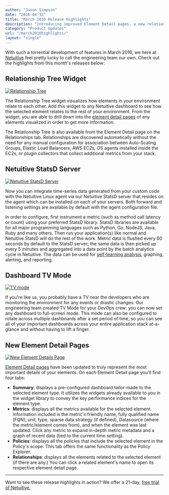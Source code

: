 ```yaml
---
author: "Jason Simpson"
date: "2016-04-13"
title: "March 2016 Release Highlights"
description: "Introducing improved Element Detail pages, a new relationship tree widget, and more! Don't miss March 2016's release highlights!"
category: "Product Updates"
url: "/march2016highlights/"
layout: "single"
---
```

With such a torrential development of features in March 2016, we here at [Netuitive](https://www.metricly.com) feel pretty lucky to call the engineering team our own. Check out the highlights from this month's releases below:

Relationship Tree Widget
------------------------

[![Relationship Tree](https://www.metricly.comhttps://s3-us-west-2.amazonaws.com/com-netuitive-app-usw2-public/wp-content/uploads/2016/05/RelationshipTree.jpg)](https://www.metricly.comhttps://s3-us-west-2.amazonaws.com/com-netuitive-app-usw2-public/wp-content/uploads/2016/05/RelationshipTree.jpg)

The Relationship Tree widget visualizes how elements in your environment relate to each other. Add this widget to any Netuitive dashboard to see how the selected element relates to the rest of your environment. From the widget, you are able to drill down into the [element detail pages](https://help.netuitive.com/Content/Performance/Elements/element_detail_page.htm) of any elements visualized in order to get more information.

The Relationship Tree is also available from the Element Detail page on the Relationships tab. Relationships are discovered automatically without the need for any manual configuration for association between Auto-Scaling Groups, Elastic Load Balancers, AWS EC2s, OS agents installed inside the EC2s, or plugin collectors that collect additional metrics from your stack.

Netuitive StatsD Server
-----------------------

[![Netuitive StatsD Server](https://www.metricly.comhttps://s3-us-west-2.amazonaws.com/com-netuitive-app-usw2-public/wp-content/uploads/2016/05/NetuitiveStatsDServer-1024x500.jpg)](https://www.metricly.comhttps://s3-us-west-2.amazonaws.com/com-netuitive-app-usw2-public/wp-content/uploads/2016/05/NetuitiveStatsDServer.jpg)

Now you can integrate time-series data generated from your custom code with the Netuitive Linux agent via our Netuitive StatsD server that resides on the agent which can be installed on each of your servers. Both forward and listening settings are available by default with the agent configuration file.

In order to configure, first instrument a metric (such as method call latency or count) using your preferred StatsD library. StatsD libraries are available for all major programming languages such as Python, Go, NodeJS, Java, Ruby and many others. Then run your application(s) like normal and Netuitive StatsD will do the rest of the work. Metric data is flushed every 60 seconds by default to the StatsD server; the same data is then picked up every 5 minutes and aggregated into a data point by the batch analytics cycle in Netuitive. The data can be used for [self-learning analysis](https://www.metricly.com/product), graphing, alerting, and reporting.

Dashboard TV Mode
-----------------

[![TV mode](https://www.metricly.comhttps://s3-us-west-2.amazonaws.com/com-netuitive-app-usw2-public/wp-content/uploads/2016/05/TVmode-1024x514.jpg)](https://www.metricly.comhttps://s3-us-west-2.amazonaws.com/com-netuitive-app-usw2-public/wp-content/uploads/2016/05/TVmode.jpg)

If you're like us, you probably have a TV near the developers who are monitoring the environment for any events or drastic changes. Our engineering team created TV Mode for your DevOps crew: you can now set any dashboard to full-screen mode. This mode can also be configured to rotate across multiple dashboards after a set period of time, so you can see all of your important dashboards across your entire application stack at-a-glance and without having to lift a finger.

New Element Detail Pages
------------------------

[![New Element Details Page](https://www.metricly.comhttps://s3-us-west-2.amazonaws.com/com-netuitive-app-usw2-public/wp-content/uploads/2016/05/NewElementDetailsPage-1024x565.jpg)](https://www.metricly.comhttps://s3-us-west-2.amazonaws.com/com-netuitive-app-usw2-public/wp-content/uploads/2016/05/NewElementDetailsPage.jpg)

[Element Detail pages](https://help.netuitive.com/Content/Performance/Elements/element_detail_page.htm) have been updated to truly represent the most important details of your elements. On each Element Detail page you'll find four tabs:

-   **Summary**: displays a pre-configured dashboard tailor-made to the selected element type. It utilizes the widgets already available to you in the widget library to convey the key performance indices for the element type.
-   **Metrics**: displays all the metrics available for the selected element. Information included is the metric's friendly name, fully qualified name (FQN), unit, type, sparse data strategy (if defined), Datasource (where the metric/element comes from), and when the element was last updated. Click any metric to expand in-depth metric metadata and a graph of recent data (tied to the current time setting).
-   **Policies**: displays all the policies that include the selected element in the Policy's scope. This tab offers the same functionality as the Policy Explorer.
-   **Relationships**: displays all the elements related to the selected element (if there are any.) You can click a related element's name to open its respective element detail page.

* * * * *

Want to see these release highlights in action? We offer a 21-day, [free trial of Netuitive.](https://www.metricly.com/signup)
